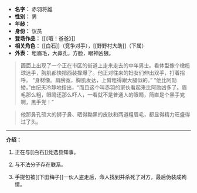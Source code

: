 
- **名字：** 赤羽将雄
- **性别：** 男
- **年龄：** 
- **身份：** 议员
- **登场作品：** [[《哦！爸爸》]]
- **相关角色：** [[白石]]（竞争对手），[[野野村大助]]（下属）
- **外表：** 粗眉毛，大鼻孔，方脸，眼神凶狠。

> 画面上出现了一个正在市区的街道上走来走去的中年男士。看体型像个橄榄球选手，胸肌都快把西装撑爆了。他正对往来的妇女们伸出双手，打着招呼。
> “身材像。肩膀宽，胸肌发达，上臂粗得跟大腿似的。”
> “他比阿勋矮。”由纪夫冷静地指出，“而且这个叫赤羽的家伙看起来比阿勋凶多了。眉毛那么粗，眼睛还那么吓人，一看就不是普通人的眼睛，简直是个黑手党啊，黑手党！”

> 他那鼻孔硕大的狮子鼻、晒得黝黑的皮肤和两道粗眉毛，都显得精力旺盛得过了头。

---

**介绍：** 

1. 正在与[[白石]]竞选县知事。

2. 与不法分子存在联系。

3. 手提包被[[下田梅子]]一伙人盗走后，命人找到并杀死了对方，最后伪装成殉情。